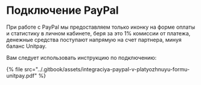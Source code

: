 # Подключение PayPal

При работе с PayPal мы предоставляем только иконку на форме оплаты и статистику в личном кабинете, беря за это 1% комиссии от платежа, денежные средства поступают напрямую на счет партнера, минуя баланс Unitpay.  
  
Вам следует использовать инструкцию по подключению: 

{% file src="../.gitbook/assets/integraciya-paypal-v-platyozhnuyu-formu-unitpay.pdf" %}



